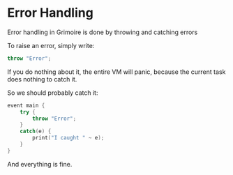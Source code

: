 # Error Handling

Error handling in Grimoire is done by throwing and catching errors

To raise an error, simply write:
```cpp
throw "Error";
```
If you do nothing about it, the entire VM will panic, because the current task does nothing to catch it.

So we should probably catch it:
```cpp
event main {
	try {
		throw "Error";
	}
	catch(e) {
		print("I caught " ~ e);
	}
}
```
And everything is fine.